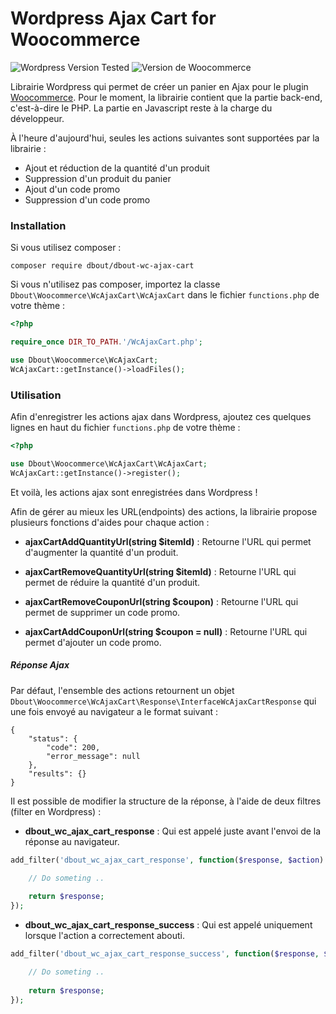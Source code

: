 # Wordpress Ajax Cart for Woocommerce

![Wordpress Version Tested](https://img.shields.io/wordpress/plugin/tested/bbpress)
![Version de Woocommerce](https://img.shields.io/badge/woocommerce-3.7.1%20tested-success)

Librairie Wordpress qui permet de créer un panier en Ajax pour le plugin [Woocommerce](https://fr.wordpress.org/plugins/woocommerce/). 
Pour le moment, la librairie contient que la partie back-end, c'est-à-dire le PHP. 
La partie en Javascript reste à la charge du développeur.

À l'heure d'aujourd'hui, seules les actions suivantes sont supportées par la librairie :
- Ajout et réduction de la quantité d'un produit
- Suppression d'un produit du panier
- Ajout d'un code promo
- Suppression d'un code promo

### Installation

Si vous utilisez composer :

```
composer require dbout/dbout-wc-ajax-cart
```

Si vous n'utilisez pas composer, importez la classe `Dbout\Woocommerce\WcAjaxCart\WcAjaxCart` dans le fichier `functions.php` de votre thème :

```php
<?php

require_once DIR_TO_PATH.'/WcAjaxCart.php';

use Dbout\Woocommerce\WcAjaxCart;
WcAjaxCart::getInstance()->loadFiles();
```

### Utilisation

Afin d'enregistrer les actions ajax dans Wordpress, ajoutez ces quelques lignes en haut du fichier `functions.php` de votre thème :

```php
<?php

use Dbout\Woocommerce\WcAjaxCart\WcAjaxCart;
WcAjaxCart::getInstance()->register();
```

Et voilà, les actions ajax sont enregistrées dans Wordpress !

Afin de gérer au mieux les URL(endpoints) des actions, la librairie propose plusieurs fonctions d'aides pour chaque action :

- __ajaxCartAddQuantityUrl(string $itemId)__ : Retourne l'URL qui permet d'augmenter la quantité d'un produit.

- __ajaxCartRemoveQuantityUrl(string $itemId)__ : Retourne l'URL qui permet de réduire la quantité d'un produit.

- __ajaxCartRemoveCouponUrl(string $coupon)__ : Retourne l'URL qui permet de supprimer un code promo.

- __ajaxCartAddCouponUrl(string $coupon = null)__ : Retourne l'URL qui permet d'ajouter un code promo.

##### Réponse Ajax

Par défaut, l'ensemble des actions retournent un objet `Dbout\Woocommerce\WcAjaxCart\Response\InterfaceWcAjaxCartResponse` qui une fois envoyé au navigateur a le format suivant :

    {
        "status": {
            "code": 200,
            "error_message": null
        },
        "results": {}
    }
    
Il est possible de modifier la structure de la réponse, à l'aide de deux filtres (filter en Wordpress) :

- __dbout_wc_ajax_cart_response__ : Qui est appelé juste avant l'envoi de la réponse au navigateur. 
```php
add_filter('dbout_wc_ajax_cart_response', function($response, $action) {

    // Do someting ..
    
    return $response;
});
```

- __dbout_wc_ajax_cart_response_success__ : Qui est appelé uniquement lorsque l'action a correctement abouti.
```php
add_filter('dbout_wc_ajax_cart_response_success', function($response, $action) {

    // Do someting ..
    
    return $response;
});
```
